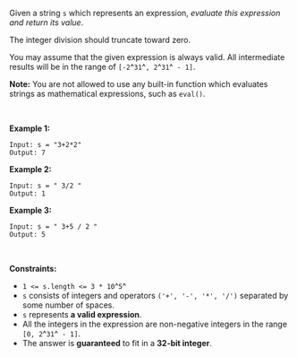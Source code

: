 Given a string `s` which represents an expression, *evaluate this
expression and return its value*. 

The integer division should truncate toward zero.

You may assume that the given expression is always valid. All
intermediate results will be in the range of
`[-2`^`31`^`, 2`^`31`^` - 1]`.

**Note:** You are not allowed to use any built-in function which
evaluates strings as mathematical expressions, such as `eval()`.

 

**Example 1:**

    Input: s = "3+2*2"
    Output: 7

**Example 2:**

    Input: s = " 3/2 "
    Output: 1

**Example 3:**

    Input: s = " 3+5 / 2 "
    Output: 5

 

**Constraints:**

-   `1 <= s.length <= 3 * 10`^`5`^
-   `s` consists of integers and operators `('+', '-', '*', '/')`
    separated by some number of spaces.
-   `s` represents **a valid expression**.
-   All the integers in the expression are non-negative integers in the
    range `[0, 2`^`31`^` - 1]`.
-   The answer is **guaranteed** to fit in a **32-bit integer**.
